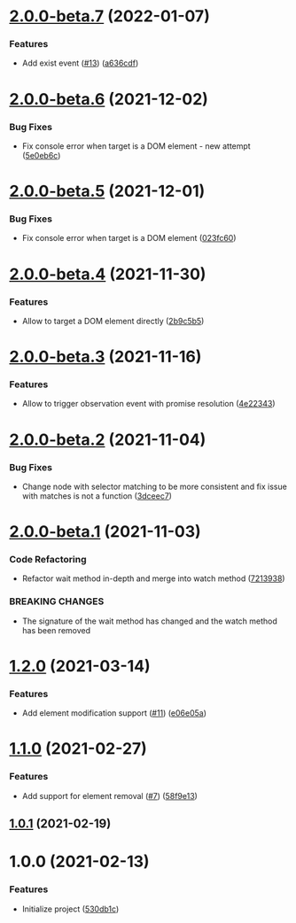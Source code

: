 # [2.0.0-beta.7](https://github.com/untemps/dom-observer/compare/v2.0.0-beta.6...v2.0.0-beta.7) (2022-01-07)


### Features

* Add exist event ([#13](https://github.com/untemps/dom-observer/issues/13)) ([a636cdf](https://github.com/untemps/dom-observer/commit/a636cdfdb8f372f3c551b6f9c42474c6da211f05))

# [2.0.0-beta.6](https://github.com/untemps/dom-observer/compare/v2.0.0-beta.5...v2.0.0-beta.6) (2021-12-02)


### Bug Fixes

* Fix console error when target is a DOM element - new attempt ([5e0eb6c](https://github.com/untemps/dom-observer/commit/5e0eb6c650d8c3f17ae11909c6d062a82795c062))

# [2.0.0-beta.5](https://github.com/untemps/dom-observer/compare/v2.0.0-beta.4...v2.0.0-beta.5) (2021-12-01)


### Bug Fixes

* Fix console error when target is a DOM element ([023fc60](https://github.com/untemps/dom-observer/commit/023fc60edb8ef224c8e650dfe6079a4c6092fa1a))

# [2.0.0-beta.4](https://github.com/untemps/dom-observer/compare/v2.0.0-beta.3...v2.0.0-beta.4) (2021-11-30)


### Features

* Allow to target a DOM element directly ([2b9c5b5](https://github.com/untemps/dom-observer/commit/2b9c5b5c1af74c96266d5779b4915e9c222377a4))

# [2.0.0-beta.3](https://github.com/untemps/dom-observer/compare/v2.0.0-beta.2...v2.0.0-beta.3) (2021-11-16)


### Features

* Allow to trigger observation event with promise resolution ([4e22343](https://github.com/untemps/dom-observer/commit/4e22343d2a90f23c8d362de2d5ea5a4efb3e1883))

# [2.0.0-beta.2](https://github.com/untemps/dom-observer/compare/v2.0.0-beta.1...v2.0.0-beta.2) (2021-11-04)


### Bug Fixes

* Change node with selector matching to be more consistent and fix issue with matches is not a function ([3dceec7](https://github.com/untemps/dom-observer/commit/3dceec73fafe13dc502a36ad94240ee743a4dbb0))

# [2.0.0-beta.1](https://github.com/untemps/dom-observer/compare/v1.2.0...v2.0.0-beta.1) (2021-11-03)


### Code Refactoring

* Refactor wait method in-depth and merge into watch method ([7213938](https://github.com/untemps/dom-observer/commit/72139380db9fcec0f5d622c59146db3d112d6795))


### BREAKING CHANGES

* The signature of the wait method has changed and the watch method has been removed

# [1.2.0](https://github.com/untemps/dom-observer/compare/v1.1.0...v1.2.0) (2021-03-14)


### Features

* Add element modification support ([#11](https://github.com/untemps/dom-observer/issues/11)) ([e06e05a](https://github.com/untemps/dom-observer/commit/e06e05a01922f64666ae59d33d02ec6d1943e9ab))

# [1.1.0](https://github.com/untemps/dom-observer/compare/v1.0.1...v1.1.0) (2021-02-27)


### Features

* Add support for element removal ([#7](https://github.com/untemps/dom-observer/issues/7)) ([58f9e13](https://github.com/untemps/dom-observer/commit/58f9e13a277f5b998cfe49cb68d05ad2fd30d6a1))

## [1.0.1](https://github.com/untemps/dom-observer/compare/v1.0.0...v1.0.1) (2021-02-19)

# 1.0.0 (2021-02-13)


### Features

* Initialize project ([530db1c](https://github.com/untemps/dom-observer/commit/530db1c1b78a36f60ea77b2bc3d660c1fbba6176))
